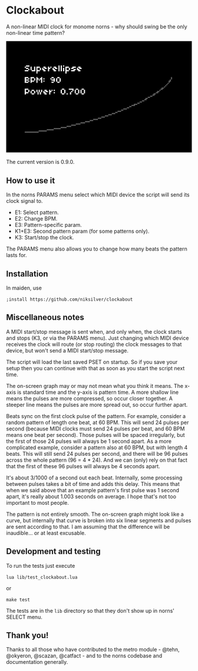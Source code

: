 # Clockabout

A non-linear MIDI clock for monome norns - why should
swing be the only non-linear time pattern?

![Cover image](screenshot.png)

The current version is 0.9.0.


## How to use it

In the norns PARAMS menu select which MIDI device the script will send its
clock signal to.

- E1: Select pattern.
- E2: Change BPM.
- E3: Pattern-specific param.
- K1+E3: Second pattern param (for some patterns only).
- K3: Start/stop the clock.

The PARAMS menu also allows you to change how many beats the pattern
lasts for.


## Installation

In maiden, use
```
;install https://github.com/niksilver/clockabout
```


## Miscellaneous notes

A MIDI start/stop message is sent when, and only when, the clock starts and stops
(K3, or via the PARAMS menu).
Just changing which MIDI device receives the clock
will route (or stop routing) the clock messages to that device,
but won't send a MIDI start/stop message.

The script will load the last saved PSET on startup. So if you save your
setup then you can continue with that as soon as you start the script next time.

The on-screen graph may or may not mean what you think it means.
The x-axis is standard time and the y-axis is pattern time. A more shallow
line means the pulses are more compressed, so occur closer together. A steeper
line means the pulses are more spread out, so occur further apart.

Beats sync on the first clock pulse of the pattern.
For example, consider a random pattern of length one beat, at 60 BPM. This will
send 24 pulses per second (because MIDI clocks must send 24 pulses per beat,
and 60 BPM means one beat per second).
Those pulses will be spaced irregularly, but the first of those 24 pulses
will always be 1 second apart. As a more complicated example,
consider a pattern also at 60 BPM, but with length 4 beats. This will still
send 24 pulses per second, and there will be 96 pulses across the whole pattern
(96 = 4 * 24). And we can (only) rely on that fact that the first of these
96 pulses will always be 4 seconds apart.

It's about 3/1000 of a second out each beat. Internally, some processing
between pulses takes a bit of time and adds this delay. This means that when
we said above that an example pattern's first pulse was 1 second apart,
it's really about 1.003 seconds on average. I hope that's not too important
to most people.

The pattern is not entirely smooth. The on-screen graph might
look like a curve, but internally that curve is broken into six linear
segments and pulses are sent according to that. I am assuming that the
difference will be inaudible... or at least excusable.


## Development and testing

To run the tests just execute

```
lua lib/test_clockabout.lua
```
or
```
make test
```

The tests are in the `lib` directory so that they don't show up in norns'
SELECT menu.


## Thank you!

Thanks to all those who have contributed to the metro module -
@tehn, @okyeron, @scazan, @catfact -
and to the norns codebase and documentation generally.
